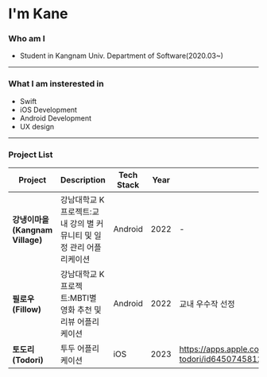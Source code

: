 # I'm Kane

### Who am I
- Student in Kangnam Univ. Department of Software(2020.03~) 
---
### What I am insterested in
- Swift
- iOS Development
- Android Development
- UX design
---
### Project List
|Project|Description|Tech Stack|Year|Remarks|
|--------|----------|-------|---|------|
|**강냉이마을(Kangnam Village)**|강남대학교 K프로젝트:교내 강의 별 커뮤니티 및 일정 관리 어플리케이션|Android|2022|-|
|**필로우(Fillow)**|강남대학교 K프로젝트:MBTI별 영화 추천 및 리뷰 어플리케이션|Android|2022|교내 우수작 선정|
|**토도리(Todori)**|투두 어플리케이션|iOS|2023|https://apps.apple.com/kr/app/%ED%86%A0%EB%8F%84%EB%A6%AC-todori/id6450745812|
